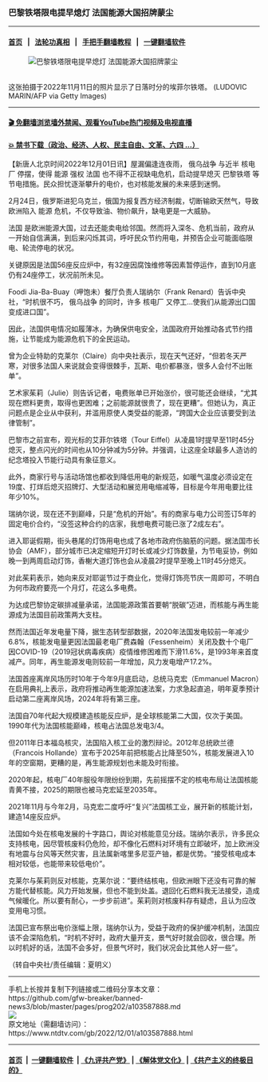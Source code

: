 ### 巴黎铁塔限电提早熄灯 法国能源大国招牌蒙尘
------------------------

#### [首页](https://github.com/gfw-breaker/banned-news3/blob/master/README.md) &nbsp;&nbsp;|&nbsp;&nbsp; [法轮功真相](https://github.com/begood0513/basic/blob/master/README.md)  &nbsp;&nbsp;|&nbsp;&nbsp; [手把手翻墙教程](https://github.com/gfw-breaker/guides/wiki)  &nbsp;&nbsp;|&nbsp;&nbsp; [一键翻墙软件](https://github.com/gfw-breaker/nogfw/blob/master/README.md)  



<div><div class="featured_image">
 <figure>
  <img alt="巴黎铁塔限电提早熄灯 法国能源大国招牌蒙尘" src="https://i.ntdtv.com/assets/uploads/2022/12/GettyImages-1244692172-800x450.jpg"/>
 </figure><br/>
 <span class="caption">
  这张拍摄于2022年11月11日的照片显示了日落时分的埃菲尔铁塔。 (LUDOVIC MARIN/AFP via Getty Images)
 </span>
</div>
</div><hr/>

#### [ 🎬  免翻墙浏览墙外禁闻、观看YouTube热门视频及电视直播](https://github.com/gfw-breaker/HelloWorld)

#### [ 💥  禁书下载（政治、经济、人权、民主自由、文革、六四 ...）](https://github.com/gfw-breaker/books/blob/master/README.md)

<div><div class="post_content" itemprop="articleBody">
 <p>
  【新唐人北京时间2022年12月01日讯】屋漏偏逢连夜雨，
  <ok href="https://www.ntdtv.com/gb/俄乌战争.htm">
   俄乌战争
  </ok>
  与近半
  <ok href="https://www.ntdtv.com/gb/核电厂.htm">
   核电厂
  </ok>
  停摆，使得
  <ok href="https://www.ntdtv.com/gb/能源.htm">
   能源
  </ok>
  强权
  <ok href="https://www.ntdtv.com/gb/法国.htm">
   法国
  </ok>
  也不得不正视缺电危机，启动提早熄灭
  <ok href="https://www.ntdtv.com/gb/巴黎铁塔.htm">
   巴黎铁塔
  </ok>
  等节电措施。民众担忧逐渐攀升的电价，也对核能发展的未来感到迷惘。
 </p>
 <p>
  2月24日，俄罗斯进犯乌克兰，俄国为报复西方经济制裁，切断输欧天然气，导致欧洲陷入
  <ok href="https://www.ntdtv.com/gb/能源.htm">
   能源
  </ok>
  危机，不仅导致油、物价飙升，缺电更是一大威胁。
 </p>
 <p>
  <ok href="https://www.ntdtv.com/gb/法国.htm">
   法国
  </ok>
  是欧洲能源大国，过去还能卖电给邻国。然而将入深冬、危机当前，政府从一开始自信满满，到后来闪烁其词，呼吁民众节约用电，并预告企业可能面临限电、轮流停电的状况。
 </p>
 <p>
  关键原因是法国56座反应炉中，有32座因腐蚀维修等因素暂停运作，直到10月底仍有24座停工，状况前所未见。
 </p>
 <p>
  Foodi Jia-Ba-Buay（呷饱未）餐厅负责人瑞纳尔（Frank Renard）告诉中央社，“时机很不巧，
  <ok href="https://www.ntdtv.com/gb/俄乌战争.htm">
   俄乌战争
  </ok>
  的同时，许多
  <ok href="https://www.ntdtv.com/gb/核电厂.htm">
   核电厂
  </ok>
  又停工…使我们从能源出口国变成进口国”。
 </p>
 <p>
  因此，法国供电情况如履薄冰，为确保供电安全，法国政府开始推动各式节约措施，让节能成为能源危机下的全民运动。
 </p>
 <p>
  曾为企业特助的克莱尔（Claire）向中央社表示，现在天气还好，“但若冬天严寒，对很多法国人来说就会变得很棘手，瓦斯、电价都暴涨，很多人会付不出账单”。
 </p>
 <p>
  艺术家茱莉（Julie）则告诉记者，电费账单已开始涨价，很可能还会继续，“尤其现在燃料更贵，取得也更困难；之前能源就很贵了，现在更糟”。但她认为，真正问题点是企业从中获利，并滥用原使人类受益的能源，“跨国大企业应该要受到法律管制”。
 </p>
 <p>
  巴黎市之前宣布，观光标的艾菲尔铁塔（Tour Eiffel）从凌晨1时提早至11时45分熄灭，整点闪光的时间也从10分钟减为5分钟。并强调，让这座全球最多人造访的纪念塔投入节能行动具有象征意义。
 </p>
 <p>
  此外，商家行号与活动场馆也都收到降低用电的新规范，如暖气温度必须设定在19度、打烊后熄灭招牌灯、大型活动和展览用电缩减等，目标是今年用电要比往年少10%。
 </p>
 <p>
  瑞纳尔说，现在还不到巅峰，只是“危机的开始”。有的商家与电力公司签订5年的固定电价合约，“没签这种合约的店家，我想电费可能已涨了2成左右”。
 </p>
 <p>
  进入耶诞假期，街头巷尾的灯饰用电也成了各地市政府伤脑筋的问题。据法国市长协会（AMF），部分城市已决定缩短开灯时长或减少灯饰数量，为节电妥协，例如晚一到两周启动灯饰，香榭大道灯饰也会从凌晨2时提早至晚上11时45分熄灭。
 </p>
 <p>
  对此茱莉表示，她向来反对耶诞节过于商业化，觉得灯饰亮节庆一周即可，不明白为何市政府要亮一个月灯，花这么多电费。
 </p>
 <p>
  为达成巴黎协定碳排减量承诺，法国能源政策首要朝“脱碳”迈进，而核能与再生能源成为法国目前政策两大支柱。
 </p>
 <p>
  然而法国近年发电量下降，据生态转型部数据，2020年法国发电较前一年减少6.8%，核能发电量更因法国最老电厂费森翰（Fessenheim）关闭及数十个电厂因COVID-19（2019冠状病毒疾病）疫情维修困难而下滑11.6%，是1993年来首度减产。同年，再生能源发电则较前一年增加，风力发电增产17.2%。
 </p>
 <p>
  法国首座离岸风场历时10年于今年9月底启动，总统马克宏（Emmanuel Macron）在启用典礼上表示，政府将推动再生能源加速法案，力求急起直追，明年夏季预计启动第二座离岸风场，2024年将有第三座。
 </p>
 <p>
  法国自70年代起大规模建造核能反应炉，是全球核能第二大国，仅次于美国。1990年代为法国核能巅峰，核电占法国总发电3/4。
 </p>
 <p>
  但2011年日本福岛核灾，法国陷入核工业的激烈辩论。2012年总统欧兰德（Francois Hollande）宣布于2025年前把核能占比降至50%，核能发展进入10年的空窗期，更糟的是，再生能源规划也未能及时衔接。
 </p>
 <p>
  2020年起，核电厂40年服役年限纷纷到期，先前摇摆不定的核电布局让法国核能青黄不接，2025的期限也被马克宏延至2035年。
 </p>
 <p>
  2021年11月与今年2月，马克宏二度呼吁“复兴”法国核工业，展开新的核能计划，建造14座反应炉。
 </p>
 <p>
  法国如今处在核电发展的十字路口，舆论对核能意见分歧。瑞纳尔表示，许多民众支持核电，因尽管核废料仍危险，却不像化石燃料对环境有立即破坏，加上欧洲没有地震与台风等天然灾害，且法属新喀里多尼亚产铀，都是优势。“接受核电成本相对较低，也能带来较低电价”。
 </p>
 <p>
  克莱尔与茱莉则反对核能，克莱尔说：“要终结核电，但欧洲眼下还没有可靠的解方能代替核能。风力开始发展，但也不能到处盖。退回化石燃料我无法接受，造成气候暖化。所以要有耐心，一步步前进”。茱莉则对核废料存有疑虑，且认为应改变用电习惯。
 </p>
 <p>
  法国已宣布祭出电价涨幅上限，瑞纳尔认为，受益于政府的保护缓冲机制，法国应该不会深陷危机，“时机不好时，政府大量开支，景气好时就会回收，很合理。所以时机好的话，法国不会多好，但景气坏时，我们状况会比其他人好一些”。
 </p>
 <p>
  （转自中央社/责任编辑：夏明义）
 </p>
 <div class="single_ad">
 </div>
</div>
</div>
<hr/>
手机上长按并复制下列链接或二维码分享本文章：<br/>
https://github.com/gfw-breaker/banned-news3/blob/master/pages/prog202/a103587888.md <br/>
<a href='https://github.com/gfw-breaker/banned-news3/blob/master/pages/prog202/a103587888.md'><img src='https://github.com/gfw-breaker/banned-news3/blob/master/pages/prog202/a103587888.md.png'/></a> <br/>
原文地址（需翻墙访问）：https://www.ntdtv.com/gb/2022/12/01/a103587888.html


------------------------
#### [首页](https://github.com/gfw-breaker/banned-news3/blob/master/README.md) &nbsp;|&nbsp; [一键翻墙软件](https://github.com/gfw-breaker/nogfw/blob/master/README.md) &nbsp;| [《九评共产党》](https://github.com/gfw-breaker/9ping.md/blob/master/README.md#九评之一评共产党是什么) | [《解体党文化》](https://github.com/gfw-breaker/jtdwh.md/blob/master/README.md) | [《共产主义的终极目的》](https://github.com/gfw-breaker/gczydzjmd.md/blob/master/README.md)


<img src='http://gfw-breaker.win/banned-news3/pages/prog202/a103587888.md' width='0px' height='0px'/>